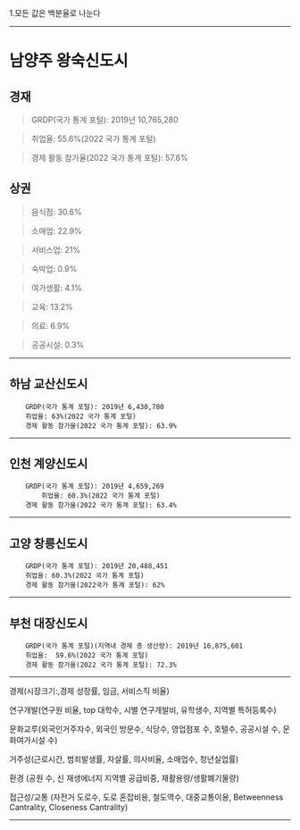 1.모든 값은 백분율로 나눈다

--------------------------------------------------------------------------------------------------------------------------
남양주 왕숙신도시 
==================
경재
--------------
>GRDP(국가 통계 포털): 2019년 10,765,280

>취업율: 55.6%(2022 국가 통계 포털)

>경제 활동 참가율(2022 국가 통계 포털): 57.6%

상권
---------------
>음식점: 30.6%

>소매업: 22.9%

>서비스업: 21%

>숙박업: 0.9%

>여가생활: 4.1%

>교육: 13.2%

>의료: 6.9%

>공공시설: 0.3%
--------------------------------------------------------------------------------------------------------------------------
하남 교산신도시
-----------
		GRDP(국가 통계 포털): 2019년 6,430,780
		취업율: 63%(2022 국가 통계 포털)
		경제 활동 참가율(2022 국가 통계 포털): 63.9%
		
--------------------------------------------------------------------------------------------------------------------------
인천 계양신도시
-----------
		GRDP(국가 통계 포털): 2019년 4,659,269
	        취업율: 60.3%(2022 국가 통계 포털)
		경제 활동 참가율(2022 국가 통계 포털): 63.4%
                     	
--------------------------------------------------------------------------------------------------------------------------
고양 창릉신도시
-----------
		GRDP(국가 통계 포털): 2019년 20,488,451
		취업율: 60.3%(2022 국가 통계 포털)
		경제 활동 참가율(2022국가 통계 포털): 62%
		
--------------------------------------------------------------------------------------------------------------------------
부천 대장신도시
-----------
		GRDP(국가 통계 포털)(지역내 경제 총 생산량): 2019년 16,875,601
		취업율:  59.6%(2022 국가 통계 포털)
		경제 활동 참가율(2022 국가 통계 포털): 72.3%
		
--------------------------------------------------------------------------------------------------------------------------
경제(시장크기:,경제 성장률, 임금, 서비스직 비율)

연구개발(연구원 비율, top 대학수, 시별 연구개발비, 유학생수, 지역별 특허등록수)

문화교루(외국인거주자수, 외국인 방문수, 식당수, 영업점포 수, 호텔수, 공공시설 수, 문화여가시설 수)

거주성(근로시간, 범죄발생률, 자살률, 의사비율, 소매업수, 청년실업률)

환경 (공원 수, 신 재생에너지 지역별 공급비중, 재활용량/생활폐기물량)

접근성/교통 (자전거 도로수, 도로 혼잡비용, 철도역수, 대중교통이용, Betweenness Cantrality, Closeness Cantrality)

--------------------------------------------------------------------------------------------------------------------------
